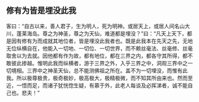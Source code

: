 ##  修有为皆是埋没此我

客曰：“自古以来，善人君子，生为明人，死为明神。或居天上，或居人间名山大川，蓬莱海岛。尊之为神圣，尊之为天仙，难道都是埋没？”曰：“凡天上天下，都是因有修有为而成就其地位者，皆是埋没此我者也。既是此我本在先天之先，无地无位纵横自在，他能入一切地、一切位、一切世界，而不赖丝毫法、丝毫修、丝毫取舍以为去就。因他都有作为故，都有地位，都在三界之内，都各守其所得，都不敢彼此掺越。惟明此我而纵横者，游于三界之外，入乎三界之中，洞观三界中之一切境相。三界中之神圣天仙，总不能测佛祖之所在。盖不为一切埋没，而惟有此我。所以极尊极贵，极奇极妙，极高极大，极精极微，而不知其所由来也。然而至近，一悟而足，而诸子犹恍惚生疑，有慕于外，此老人每谈及必挥涕者，诚不能自己也。悲夫！”
